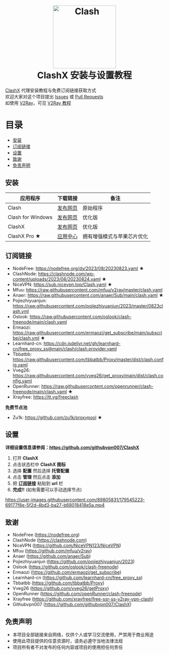 <h1 align="center">
  <img src="https://github.com/Dreamacro/clash/raw/master/docs/logo.png" alt="Clash" width="200">
  <br>
  ClashX 安装与设置教程
  <br>
</h1>

[ClashX](https://github.com/yichengchen/clashX) 代理安装教程与免费订阅链接获取方式  
欢迎大家对这个项目提出 [Issues](https://github.com/WilliamStar007/ClashX-TopFreeProxy/issues) 或 [Pull Requests](https://github.com/WilliamStar007/ClashX-TopFreeProxy/pulls)  
如使用 [V2Ray](https://www.v2ray.com)，可见 [V2Ray 教程](https://github.com/WilliamStar007/ClashX-TopFreeProxy/blob/main/v2ray%E4%B8%AD%E6%96%87%E7%89%88.md)

# 目录
* [安装](#安装)
* [订阅链接](#订阅链接)
* [设置](#设置)
* [致谢](#致谢)
* [免责声明](#免责声明)

## 安装
| 应用程序 | 下载链接 | 备注 |
| ------------- | ------------- | ------------- |
| Clash | [发布网页](https://github.com/Dreamacro/clash/releases) | 原始程序 |
| Clash for Windows | [发布网页](https://github.com/Fndroid/clash_for_windows_pkg/releases) | 优化版 |
| ClashX | [发布网页](https://github.com/yichengchen/clashX/releases) | 优化版 |
| ClashX Pro ★ | [应用中心](https://install.appcenter.ms/users/clashx/apps/clashx-pro/distribution_groups/public) | 拥有增强模式与苹果芯片优化 |

## 订阅链接
<!-- **使用前请修改链接中的日期（如果有的话）至目前日期** -->

* NodeFree: https://nodefree.org/dy/2023/08/20230823.yaml ★
* ClashNode: https://clashnode.com/wp-content/uploads/2023/08/20230824.yaml ★
* NiceVPN: https://sub.nicevpn.top/Clash.yaml ★
* Mfuu: https://raw.githubusercontent.com/mfuu/v2ray/master/clash.yaml
* Anaer: https://raw.githubusercontent.com/anaer/Sub/main/clash.yaml ★
* Pojiezhiyuanjun: https://raw.githubusercontent.com/pojiezhiyuanjun/2023/master/0823clash.yml
* Oslook: https://raw.githubusercontent.com/oslook/clash-freenode/main/clash.yaml
* Ermaozi: https://raw.githubusercontent.com/ermaozi/get_subscribe/main/subscribe/clash.yml ★
* Learnhard-cn: https://cdn.jsdelivr.net/gh/learnhard-cn/free_proxy_ss@main/clash/clash.provider.yaml
* Tbbatbb: https://raw.githubusercontent.com/tbbatbb/Proxy/master/dist/clash.config.yaml
* Vveg26: https://raw.githubusercontent.com/vveg26/get_proxy/main/dist/clash.config.yaml
* OpenRunner: https://raw.githubusercontent.com/openrunner/clash-freenode/main/clash.yaml ★
* Xrayfree: https://tt.vg/freeclash

**免费节点池**
* Zu1k: https://github.com/zu1k/proxypool ★

## 设置
**详细设置信息请参阅：https://github.com/githubvpn007/ClashX**

1. 打开 **ClashX**
2. 点击状态栏中 **ClashX 图标**
3. 选择 **配置** 然后选择 **托管配置**
4. 点击 **管理** 然后点击 **添加**
5. 把 **[订阅链接](#subscription-links)** 粘贴到 **url** 栏
6. **完成!!** (如有需要可以手动选择节点)

https://user-images.githubusercontent.com/89805831/179545223-69177f8e-5f2d-4bd3-ba27-b68018418e5a.mp4

## 致谢
* NodeFree (https://nodefree.org)
* ClashNode (https://clashnode.com)
* NiceVPN (https://github.com/NiceVPN123/NiceVPN)
* Mfuu (https://github.com/mfuu/v2ray)
* Anaer (https://github.com/anaer/Sub)
* Pojiezhiyuanjun (https://github.com/pojiezhiyuanjun/2023)
* Oslook (https://github.com/oslook/clash-freenode)
* Ermaozi (https://github.com/ermaozi/get_subscribe)
* Learnhard-cn (https://github.com/learnhard-cn/free_proxy_ss)
* Tbbatbb (https://github.com/tbbatbb/Proxy)
* Vveg26 (https://github.com/vveg26/getProxy)
* OpenRunner (https://github.com/openRunner/clash-freenode)
* Xrayfree (https://github.com/xrayfree/free-ssr-ss-v2ray-vpn-clash)
* Githubvpn007 (https://github.com/githubvpn007/ClashX)

<!-- Archived Reference:
https://github.com/gooooooooooooogle/Clash-Config 
https://proxies.bihai.cf 
https://fq.lonxin.net 
https://github.com/kxswa/k -->

## 免责声明
* 本项目全部链接来自网络，仅供个人或学习交流使用，严禁用于商业用途
* 使用此项目提供的任意资源时，请务必遵守当地法律法规
* 项目所有者不对发布的任何内容或项目的使用担任何责任

<!--
[![Star History Chart](https://api.star-history.com/svg?repos=WilliamStar007/ClashX-TopFreeProxy&type=Date)](https://star-history.com/#WilliamStar007/ClashX-TopFreeProxy&Date)
-->
